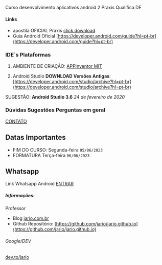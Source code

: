 Curso desenvolvimento aplicativos android 2 Praxis Qualifica DF

#### Links 
* apostila OFICIAL Praxis [click download](/Desenvolvedor_Aplicativo_Android_PRAXIS_2023.pdf)
* Guia Android Oficial [https://developer.android.com/guide?hl=pt-br](https://developer.android.com/guide?hl=pt-br)


### IDE´s Plataformas
1. AMBIENTE DE CRIAÇÃO: [APPInventor MIT](https://appinventor.mit.edu/)

2. Android Studio **DOWNLOAD Versões Antigas**: [https://developer.android.com/studio/archive?hl=pt-br](https://developer.android.com/studio/archive?hl=pt-br)

SUGESTÃO: **Android Studio 3.6** *24 de fevereiro de 2020*

### Dúvidas Sugestões Perguntas em geral
[CONTATO](https://github.com/jario/jario.github.io/issues)

## Datas Importantes
* FIM DO CURSO: Segunda-feira  `05/06/2023`
* FORMATURA Terça-feira `06/06/2023`

## Whatsapp
Link Whatsapp Android  [ENTRAR ](https://chat.whatsapp.com/JYr1PDcwQ1T9prsEXaAXsW)


##### Informações: 
Professor
* Blog [jario.com.br](https://jario.com.br)
* Github Repositório: [https://github.com/jario/jario.github.io](https://github.com/jario/jario.github.io)

###### Google/DEV
[dev.to/jario](https://dev.to/jario)  
